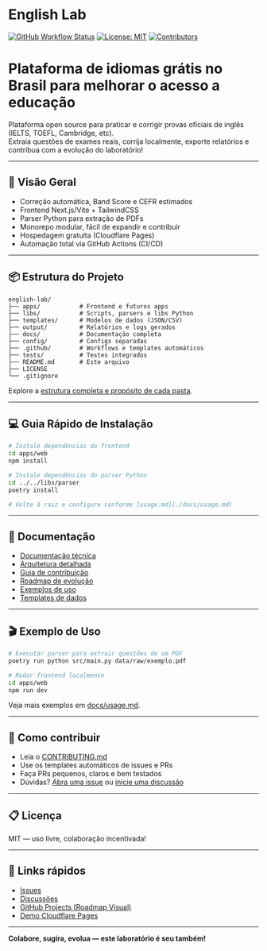 # English Lab

[![GitHub Workflow Status](https://img.shields.io/github/actions/workflow/status/pali-hub/english-lab/ci.yml?branch=main)](https://github.com/pali-hub/english-lab/actions/workflows/ci.yml)
[![License: MIT](https://img.shields.io/badge/License-MIT-green.svg)](https://github.com/pali-hub/english-lab/blob/main/LICENSE)
[![Contributors](https://img.shields.io/github/contributors/pali-hub/english-lab)](https://github.com/pali-hub/english-lab/graphs/contributors)

# Plataforma de idiomas grátis no Brasil para melhorar o acesso a educação


Plataforma open source para praticar e corrigir provas oficiais de inglês (IELTS, TOEFL, Cambridge, etc).  
Extraia questões de exames reais, corrija localmente, exporte relatórios e contribua com a evolução do laboratório!

---

## 🚀 Visão Geral

- Correção automática, Band Score e CEFR estimados
- Frontend Next.js/Vite + TailwindCSS
- Parser Python para extração de PDFs
- Monorepo modular, fácil de expandir e contribuir
- Hospedagem gratuita (Cloudflare Pages)
- Automação total via GitHub Actions (CI/CD)

---

## 📦 Estrutura do Projeto

```
english-lab/
├── apps/           # Frontend e futuros apps
├── libs/           # Scripts, parsers e libs Python
├── templates/      # Modelos de dados (JSON/CSV)
├── output/         # Relatórios e logs gerados
├── docs/           # Documentação completa
├── config/         # Configs separadas
├── .github/        # Workflows e templates automáticos
├── tests/          # Testes integrados
├── README.md       # Este arquivo
├── LICENSE
└── .gitignore
```
Explore a [estrutura completa e propósito de cada pasta](./docs/02.estrutura.md).

---

## 💻 Guia Rápido de Instalação

```bash
# Instale dependências do frontend
cd apps/web
npm install

# Instale dependências do parser Python
cd ../../libs/parser
poetry install

# Volte à raiz e configure conforme [usage.md](./docs/usage.md)
```

---

## 📝 Documentação

- [Documentação técnica](./docs/README.md)
- [Arquitetura detalhada](./docs/architecture.md)
- [Guia de contribuição](./docs/contribution.md)
- [Roadmap de evolução](./docs/roadmap.md)
- [Exemplos de uso](./docs/usage.md)
- [Templates de dados](./templates/)

---

## 🎬 Exemplo de Uso

```bash
# Executar parser para extrair questões de um PDF
poetry run python src/main.py data/raw/exemplo.pdf

# Rodar frontend localmente
cd apps/web
npm run dev
```
Veja mais exemplos em [docs/usage.md](./docs/usage.md).

---

## 🤝 Como contribuir

- Leia o [CONTRIBUTING.md](./CONTRIBUTING.md)
- Use os templates automáticos de issues e PRs
- Faça PRs pequenos, claros e bem testados
- Dúvidas? [Abra uma issue](https://github.com/pali-hub/english-lab/issues) ou [inicie uma discussão](https://github.com/pali-hub/english-lab/discussions)

---

## 📋 Licença

MIT — uso livre, colaboração incentivada!

---

## 🔗 Links rápidos

- [Issues](https://github.com/pali-hub/english-lab/issues)
- [Discussões](https://github.com/pali-hub/english-lab/discussions)
- [GitHub Projects (Roadmap Visual)](https://github.com/pali-hub/english-lab/projects)
- [Demo Cloudflare Pages](#) <!-- Adicione link se tiver demo online -->

---

**Colabore, sugira, evolua — este laboratório é seu também!**
